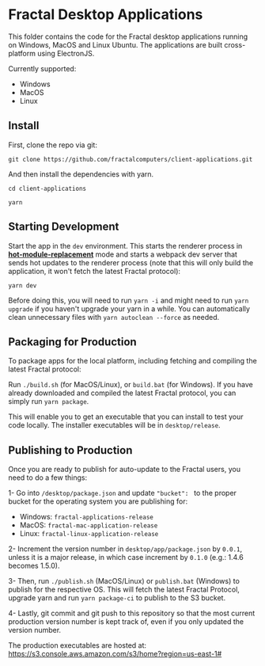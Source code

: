 # Fractal Desktop Applications

This folder contains the code for the Fractal desktop applications running on Windows, MacOS and Linux Ubuntu. The applications are built cross-platform using ElectronJS.

Currently supported:
- Windows
- MacOS
- Linux

## Install

First, clone the repo via git:

```git clone https://github.com/fractalcomputers/client-applications.git```

And then install the dependencies with yarn.

```cd client-applications```

```yarn```

## Starting Development

Start the app in the `dev` environment. This starts the renderer process in [**hot-module-replacement**](https://webpack.js.org/guides/hmr-react/) mode and starts a webpack dev server that sends hot updates to the renderer process (note that this will only build the application, it won't fetch the latest Fractal protocol):

```yarn dev```

Before doing this, you will need to run ```yarn -i``` and might need to run ```yarn upgrade``` if you haven't upgrade your yarn in a while. You can automatically clean unnecessary files with ```yarn autoclean --force``` as needed.

## Packaging for Production

To package apps for the local platform, including fetching and compiling the latest Fractal protocol:

Run ```./build.sh``` (for MacOS/Linux), or ```build.bat``` (for Windows). If you have already downloaded and compiled the latest Fractal protocol, you can simply run ```yarn package```.

This will enable you to get an executable that you can install to test your code locally. The installer executables will be in ```desktop/release```.

## Publishing to Production

Once you are ready to publish for auto-update to the Fractal users, you need to do a few things:

1- Go into ```/desktop/package.json``` and update ```"bucket": ``` to the proper bucket for the operating system you are publishing for:
  - Windows: ```fractal-applications-release```
  - MacOS: ```fractal-mac-application-release```
  - Linux: ```fractal-linux-application-release```
  
 2- Increment the version number in ```desktop/app/package.json``` by ```0.0.1```, unless it is a major release, in which case increment by ```0.1.0``` (e.g.: 1.4.6 becomes 1.5.0).

 3- Then, run ```./publish.sh``` (MacOS/Linux) or ```publish.bat``` (Windows) to publish for the respective OS. This will fetch the latest Fractal Protocol, upgrade yarn and run ```yarn package-ci``` to publish to the S3 bucket. 
 
 4- Lastly, git commit and git push to this repository so that the most current production version number is kept track of, even if you only updated the version number.

The production executables are hosted at: https://s3.console.aws.amazon.com/s3/home?region=us-east-1#
